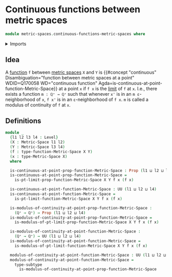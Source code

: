 # Continuous functions between metric spaces

```agda
module metric-spaces.continuous-functions-metric-spaces where
```

<details><summary>Imports</summary>

```agda
open import elementary-number-theory.positive-rational-numbers

open import foundation.dependent-pair-types
open import foundation.existential-quantification
open import foundation.inhabited-subtypes
open import foundation.propositional-truncations
open import foundation.propositions
open import foundation.subtypes
open import foundation.universe-levels

open import metric-spaces.functions-metric-spaces
open import metric-spaces.limits-of-functions-metric-spaces
open import metric-spaces.metric-spaces
```

</details>

## Idea

A [function](metric-spaces.functions-metric-spaces.md) `f` between
[metric spaces](metric-spaces.metric-spaces.md) `X` and `Y` is
{{#concept "continuous" Disambiguation="function between metric spaces at a point" WDID=Q170058 WD="continuous function" Agda=is-continuous-at-point-function-Metric-Space}}
at a point `x` if `f x` is the
[limit](metric-spaces.limits-of-functions-metric-spaces.md) of `f` at `x`. I.e.,
there exists a function `m : ℚ⁺ → ℚ⁺` such that whenever `x'` is in an
`m ε`-neighborhood of `x`, `f x'` is in an `ε`-neighborhood of `f x`. `m` is
called a modulus of continuity of `f` at `x`.

## Definitions

```agda
module _
  {l1 l2 l3 l4 : Level}
  (X : Metric-Space l1 l2)
  (Y : Metric-Space l3 l4)
  (f : type-function-Metric-Space X Y)
  (x : type-Metric-Space X)
  where

  is-continuous-at-point-prop-function-Metric-Space : Prop (l1 ⊔ l2 ⊔ l4)
  is-continuous-at-point-prop-function-Metric-Space =
    is-pt-limit-prop-function-Metric-Space X Y f x (f x)

  is-continuous-at-point-function-Metric-Space : UU (l1 ⊔ l2 ⊔ l4)
  is-continuous-at-point-function-Metric-Space =
    is-pt-limit-function-Metric-Space X Y f x (f x)

  is-modulus-of-continuity-at-point-prop-function-Metric-Space :
    (ℚ⁺ → ℚ⁺) → Prop (l1 ⊔ l2 ⊔ l4)
  is-modulus-of-continuity-at-point-prop-function-Metric-Space =
    is-modulus-of-pt-limit-prop-function-Metric-Space X Y f x (f x)

  is-modulus-of-continuity-at-point-function-Metric-Space :
    (ℚ⁺ → ℚ⁺) → UU (l1 ⊔ l2 ⊔ l4)
  is-modulus-of-continuity-at-point-function-Metric-Space =
    is-modulus-of-pt-limit-function-Metric-Space X Y f x (f x)

  modulus-of-continuity-at-point-function-Metric-Space : UU (l1 ⊔ l2 ⊔ l4)
  modulus-of-continuity-at-point-function-Metric-Space =
    type-subtype
      is-modulus-of-continuity-at-point-prop-function-Metric-Space
```

